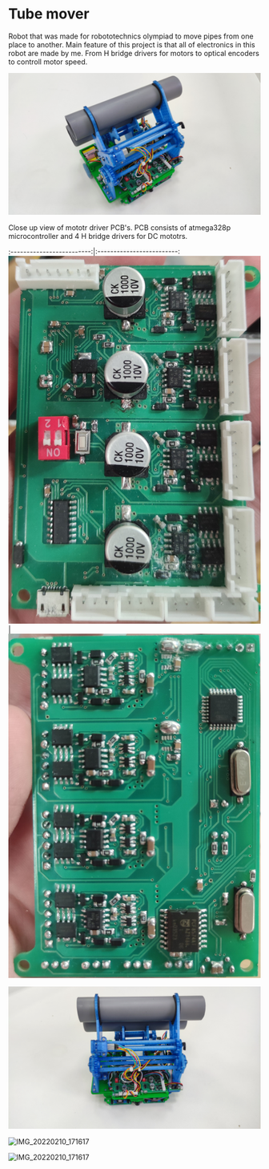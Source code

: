 # Tube mover
Robot that was made for robototechnics olympiad to move pipes from one place to another. Main feature of this project is that all of electronics in this robot are made by me. From H bridge drivers for motors to optical encoders to controll motor speed.

![IMG_20220210_171617](https://github.com/Fyodorbezz/Tube_mover/blob/main/Images/IMG_20240812_180358.jpg)


Close up view of mototr driver PCB's. PCB consists of atmega328p microcontroller and 4 H bridge drivers for DC mototrs.

:-------------------------:|:-------------------------:
![IMG_20220210_171617](https://github.com/Fyodorbezz/Tube_mover/blob/main/Images/IMG_20240429_061352.jpg) | ![IMG_20220210_171617](https://github.com/Fyodorbezz/Tube_mover/blob/main/Images/IMG_20240429_062221.jpg)

![IMG_20220210_171617](https://github.com/Fyodorbezz/Tube_mover/blob/main/Images/IMG_20240812_180401.jpg)

![IMG_20220210_171617](https://github.com/Fyodorbezz/Tube_mover/blob/main/Images/IMG_20240812_180439.jpg)

![IMG_20220210_171617](https://github.com/Fyodorbezz/Tube_mover/blob/main/Images/IMG_20240812_180529.jpg)
